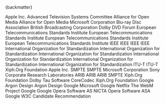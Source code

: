 
{backmatter}

<reference anchor="ALAC" target="https://github.com/macosforge/alac/blob/master/ALACMagicCookieDescription.txt">
  <front>
    <title>Apple Lossless Format "Magic Cookie" Description</title>
    <author>
      <organization>Apple Inc.</organization>
    </author>
    <date day="12" month="December" year="2012" />
  </front>
</reference>

<reference anchor="ATSC.A52" target="https://www.atsc.org/wp-content/uploads/2021/04/A52-2018.pdf">
  <front>
    <title>ATSC Standard: Digital Audio Compression (AC-3, E-AC-3)</title>
    <author>
      <organization>Advanced Television Systems Committee</organization>
    </author>
    <date day="25" month="January" year="2018" />
  </front>
</reference>

<reference anchor="AV1" target="https://aomediacodec.github.io/av1-spec/av1-spec.pdf">
  <front>
    <title>AV1 Bitstream &amp; Decoding Process Specification</title>
    <author>
      <organization>Alliance for Open Media</organization>
    </author>
    <date day="8" month="January" year="2019" />
  </front>
</reference>

<reference anchor="AV1-ISOBMFF" target="https://aomediacodec.github.io/av1-isobmff/">
  <front>
    <title>AV1 Codec ISO Media File Format Binding</title>
    <author>
      <organization>Alliance for Open Media</organization>
    </author>
    <date day="3" month="April" year="2024" />
  </front>
</reference>

<reference anchor="BITMAPINFOHEADER" target="https://learn.microsoft.com/en-us/windows/win32/api/wingdi/ns-wingdi-bitmapinfoheader">
  <front>
    <title>BITMAPINFOHEADER structure</title>
    <author>
      <organization>Microsoft Corporation</organization>
    </author>
    <date day="26" month="January" year="2024" />
  </front>
</reference>

<reference anchor="Blu-ray.Part3" target="https://blu-raydisc.info/format-spec/re2-spec.php">
  <front>
    <title>System Description Blu-ray Disc Read-Only Format - Part 3: Audio Visual Basic Specifications Ver 2.01</title>
    <author>
      <organization>Blu-ray Disc Association</organization>
    </author>
    <date month="January" year="2007" />
  </front>
</reference>

<reference anchor="Dirac" target="https://web.archive.org/web/20150503015104/http://diracvideo.org/download/specification/dirac-spec-latest.pdf">
  <front>
    <title>Dirac Specification</title>
    <author>
      <organization>British Broadcasting Corporation</organization>
    </author>
    <date day="23" month="September" year="2008" />
  </front>
</reference>

<reference anchor="DolbyVision-ISOBMFF" target="https://dolby.my.salesforce.com/sfc/p/700000009YuG/a/4u000000l6FB/076wHYEmyEfz09m0V1bo85_25hlUJjaiWTbzorNmYY4">
  <front>
    <title>Dolby Vision Streams Within the ISO Base MediaFile Format</title>
    <author>
      <organization>Dolby</organization>
    </author>
    <date day="7" month="November" year="2023" />
  </front>
</reference>

<reference anchor="DVD-Info.PCI" target="http://dvd.sourceforge.net/dvdinfo/pci_pkt.html">
  <front>
    <title>Presentation Control Information (PCI) Packet Layout</title>
    <author/>
  </front>
</reference>

<reference anchor="DVD-Video" target="http://www.dvdforum.org/">
  <front>
    <title>DVD-Books: Part 3 DVD-Video Book</title>
    <author>
      <organization>DVD Forum</organization>
    </author>
    <date month="November" year="1995" />
  </front>
</reference>

<reference anchor="ETSI.EN300-468" target="https://www.etsi.org/deliver/etsi_en/300400_300499/300468/01.18.01_60/en_300468v011801p.pdf">
  <front>
    <title>Digital Video Broadcasting (DVB); Specification for Service Information (SI) in DVB systems</title>
    <author>
      <organization>European Telecommunications Standards Institute</organization>
    </author>
    <date month="December" year="2023" />
  </front>
  <seriesInfo name="ETSI" value="EN 300 468" />
</reference>

<reference anchor="ETSI.EN300-743" target="https://www.etsi.org/deliver/etsi_en/300700_300799/300743/01.06.01_60/en_300743v010601p.pdf">
  <front>
    <title>Digital Video Broadcasting (DVB); Subtitling systems</title>
    <author>
      <organization>European Telecommunications Standards Institute</organization>
    </author>
    <date month="October" year="2018" />
  </front>
  <seriesInfo name="ETSI" value="EN 300 743" />
</reference>

<reference anchor="ETSI.TS102-114" target="https://www.etsi.org/deliver/etsi_ts/102100_102199/102114/01.06.01_60/ts_102114v010601p.pdf">
  <front>
    <title>DTS Coherent Acoustics; Core and Extensions with Additional Profiles</title>
    <author>
      <organization>European Telecommunications Standards Institute</organization>
    </author>
    <date month="August" year="2019" />
  </front>
  <seriesInfo name="ETSI" value="TS 102 114" />
</reference>

<reference anchor="ETSI.TS102-366" target="https://www.etsi.org/deliver/etsi_ts/102300_102399/102366/01.04.01_60/ts_102366v010401p.pdf">
  <front>
    <title>Digital Audio Compression (AC-3, Enhanced AC-3) Standard</title>
    <author>
      <organization>European Telecommunications Standards Institute</organization>
    </author>
    <date month="September" year="2017" />
  </front>
  <seriesInfo name="ETSI" value="TS 102 366" />
</reference>

<reference anchor="IEEE.1857-3" target="https://standards.ieee.org/ieee/1857.3/10645/">
  <front>
    <title>IEEE Standard for a System of Advanced Audio and Video Coding</title>
    <author>
      <organization>IEEE</organization>
    </author>
    <date year="2023" month="November" day="8"/>
  </front>
</reference>

<reference anchor="IEEE.1857-4" target="https://standards.ieee.org/ieee/1857.4/5817/">
  <front>
    <title>IEEE Standard for Second-Generation IEEE 1857 Video Coding</title>
    <author>
      <organization>IEEE</organization>
    </author>
    <date year="2018" month="October" day="23"/>
  </front>
</reference>

<reference anchor="IEEE.1857-10" target="https://standards.ieee.org/ieee/1857.10/7722/">
  <front>
    <title>IEEE Standard for Third Generation Video Coding</title>
    <author>
      <organization>IEEE</organization>
    </author>
    <date year="2021" month="November" day="9"/>
  </front>
</reference>

<reference anchor="IEEE.754" target="https://standards.ieee.org/standard/754-2019.html">
  <front>
    <title>IEEE Standard for Binary Floating-Point Arithmetic</title>
    <author>
      <organization>IEEE</organization>
    </author>
    <date year="2019" month="June" day="13"/>
  </front>
</reference>

<reference anchor="ISO.11172-2">
  <front>
    <title>Information technology — Coding of moving pictures and associated audio for digital storage median at up to about 1,5 Mbit/s - Part 2: Video</title>
    <author>
      <organization>International Organization for Standardization</organization>
    </author>
    <date month="August" year="1993"/>
  </front>
  <seriesInfo name="ISO" value="11172-2:1993" />
</reference>

<reference anchor="ISO.11172-3">
  <front>
    <title>Information technology — Coding of moving pictures and associated audio for digital storage median at up to about 1,5 Mbit/s - Part 3: Audio</title>
    <author>
      <organization>International Organization for Standardization</organization>
    </author>
    <date month="August" year="1993"/>
  </front>
  <seriesInfo name="ISO" value="11172-2:1993" />
</reference>

<reference anchor="ISO.13818-2">
  <front>
    <title>Information technology — Generic coding of moving pictures and associated audio information - Part 2: Video</title>
    <author>
      <organization>International Organization for Standardization</organization>
    </author>
    <date month="October" year="2013"/>
  </front>
  <seriesInfo name="ISO" value="13818-2:2013" />
</reference>

<reference anchor="ISO.14496-2">
  <front>
    <title>Information technology — Coding of audio-visual objects — Part 2: Visual</title>
    <author>
      <organization>International Organization for Standardization</organization>
    </author>
    <date month="June" year="2004" />
  </front>
  <seriesInfo name="ISO" value="14496-2:2004" />
</reference>

<reference anchor="ISO.14496-3">
  <front>
    <title>Information technology — Coding of audio-visual objects — Part 3: Audio</title>
    <author>
      <organization>International Organization for Standardization</organization>
    </author>
    <date month="December" year="2019" />
  </front>
  <seriesInfo name="ISO" value="14496-3:2019" />
</reference>

<reference anchor="ISO.14496-15">
  <front>
    <title>Information technology — Coding of audio-visual objects — Part 15: Carriage of network abstraction layer (NAL) unit structured video in ISO base media file format</title>
    <author>
      <organization>International Organization for Standardization</organization>
    </author>
    <date month="October" year="2024" />
  </front>
  <seriesInfo name="ISO" value="14496-15:2024" />
</reference>

<reference anchor="ITU-T.35" target="https://www.itu.int/rec/T-REC-T.35/en">
  <front>
    <title>Procedure for the allocation of ITU-T defined codes for non-standard facilities</title>
    <author>
      <organization>ITU-T</organization>
    </author>
    <date month="February" year="2000"/>
  </front>
  <seriesInfo name="ITU-T Recommendation" value="T.35" />
</reference>

<reference anchor="JPEG" target="https://www.w3.org/Graphics/JPEG/itu-t81.pdf">
  <front>
    <title>INFORMATION TECHNOLOGY - DIGITAL COMPRESSION AND CODING OF CONTINUOUS-TONE STILL IMAGES - REQUIREMENTS AND GUIDELINES</title>
    <author>
      <organization>ITU-T</organization>
    </author>
    <date month="September" year="1992"/>
  </front>
  <seriesInfo name="ITU-T Recommendation" value="T.81" />
</reference>

<reference anchor="OggKate" target="http://wiki.xiph.org/index.php/OggKate">
  <front>
    <title>OggKate</title>
    <author>
      <organization>Xiph.Org Foundation</organization>
    </author>
    <date day="21" month="February" year="2023" />
  </front>
</reference>

<reference anchor="librmff" target="https://gitlab.com/mbunkus/mkvtoolnix/-/blob/main/lib/librmff/librmff.h">
  <front>
    <title>RealMedia file format access library</title>
    <author initials="M." surname="Bunkus" fullname="Moritz Bunkus"></author>
    <date day="20" month="February" year="2021" />
  </front>
</reference>

<reference anchor="QTFF" target="https://developer.apple.com/documentation/quicktime-file-format">
  <front>
    <title>QuickTime File Format</title>
    <author>
      <organization>Apple Inc.</organization>
    </author>
    <date day="26" month="January" year="2024" />
  </front>
</reference>

<reference anchor="ST12" target="http://ieeexplore.ieee.org/document/7291029/">
  <front>
    <title>Time and Control Code</title>
    <author>
      <organization>SMPTE</organization>
    </author>
    <date day="20" month="February" year="2014" />
  </front>
  <seriesInfo name="ST" value="ST 12-1:2014, DOI 10.5594/SMPTE.ST12-1.2014" />
</reference>

<reference anchor="SMPTE-RDD36" target="https://pub.smpte.org/doc/rdd36/20220909-pub/">
  <front>
    <title>Apple ProRes Bitstream Syntax and Decoding Process</title>
    <author>
      <organization>SMPTE</organization>
    </author>
    <date day="9" month="September" year="2022" />
  </front>
</reference>

<reference anchor="WAVEFORMATEX" target="https://docs.microsoft.com/en-us/windows/win32/api/mmeapi/ns-mmeapi-waveformatex">
  <front>
    <title>WAVEFORMATEX structure</title>
    <author>
      <organization>Microsoft Corporation</organization>
    </author>
    <date day="04" month="April" year="2021" />
  </front>
</reference>

<reference anchor="AtracAES" target="https://www.minidisc.wiki/technology/atrac/aes">
  <front>
    <title>ATRAC: Adaptive Transform Acoustic Coding for MiniDisc</title>
    <author>
      <organization>Sony Corporate Research Laboratories</organization>
    </author>
    <date year="1992" month="October" day="1"/>
  </front>
</reference>

<reference anchor="atracdenc" target="https://github.com/dcherednik/atracdenc">
  <front>
    <title>atracdenc - ATRAC1 and ATRAC3 Decoder/Encoder</title>
    <author initials="D." surname="Cherednik" fullname="Daniil Cherednik"></author>
    <date year="2022" month="October" day="12"/>
  </front>
</reference>

<reference anchor="ARIB.STD-B24" target="https://www.arib.or.jp/english/std_tr/broadcasting/desc/std-b24.html">
  <front>
    <title>Data Coding and Transmission Specification for Digital Broadcasting</title>
    <author>
      <organization>ARIB</organization>
    </author>
    <date year="2022" month="October" day="6"/>
  </front>
</reference>

<reference anchor="ARIB.STD-B10" target="https://www.arib.or.jp/english/std_tr/broadcasting/desc/std-b10.html">
  <front>
    <title>Service Information for Digital Broadcasting System</title>
    <author>
      <organization>ARIB</organization>
    </author>
    <date year="2019" month="December" day="5"/>
  </front>
</reference>

<reference anchor="ARIB.TR-B14" target="https://www.arib.or.jp/english/std_tr/broadcasting/desc/tr-b14.html">
  <front>
    <title>Operational Guidelines for Digital Terrestrial Television Broadcasting</title>
    <author>
      <organization>ARIB</organization>
    </author>
    <date year="2022" month="October" day="6"/>
  </front>
</reference>

<reference anchor="SSA" target="http://www.tcax.org/docs/ass-specs.htm">
  <front>
    <title>Sub Station Alpha v4.00+ Script Format</title>
    <author/>
  </front>
</reference>

<reference anchor="ST.2042-1" target="https://pub.smpte.org/pub/st2042-1/st2042-1-2022.pdf">
  <front>
    <title>VC-2 Video Compression</title>
    <author>
      <organization>SMPTE</organization>
    </author>
    <date day="8" month="December" year="2022" />
  </front>
  <seriesInfo name="ST" value="ST 2042-1:2022, DOI 10.5594/SMPTE.ST2042-1.2022" />
</reference>

<reference anchor="Theora" target="https://www.theora.org/doc/Theora.pdf">
  <front>
    <title>Theora Specification</title>
    <author>
      <organization>Xiph.Org Foundation</organization>
    </author>
    <date day="3" month="June" year="2017" />
  </front>
</reference>

<reference anchor="TRUEHD" target="https://developer.dolby.com/globalassets/technology/dolby-truehd/dolbytruehdhighlevelbitstreamdescription.pdf">
  <front>
    <title>Dolby TrueHD (MLP) high-level bitstream description</title>
    <author>
      <organization>Dolby</organization>
    </author>
    <date month="February" year="2018" />
  </front>
</reference>

<reference anchor="TTA" target="https://tausoft.org/en/tta-%d0%be%d0%bf%d0%b8%d1%81%d0%b0%d0%bd%d0%b8%d0%b5-%d1%84%d0%be%d1%80%d0%bc%d0%b0%d1%82%d0%b0/">
  <front>
    <title>TTA</title>
    <author>
      <organization>Tau Software</organization>
    </author>
  </front>
</reference>

<reference anchor="USF" target="https://subtitld.org/en/development/usf">
  <front>
    <title>Universal Subtitle Format</title>
    <author fullname='Christophe PARIS'/>
    <author fullname='Ludovic Vialle'><organization>CoreCodec</organization></author>
    <author fullname='Uffe Hammer'/>
    <date year="2010" month="November" day="28"/>
  </front>
</reference>

<reference anchor="VORBIS" target="https://xiph.org/vorbis/doc/Vorbis_I_spec.pdf">
  <front>
    <title>Vorbis I specification</title>
    <author>
      <organization>Xiph.Org Foundation</organization>
    </author>
    <date day="4" month="July" year="2020" />
  </front>
</reference>

<reference anchor="VP9" target="https://storage.googleapis.com/downloads.webmproject.org/docs/vp9/vp9-bitstream-specification-v0.7-20170222-draft.pdf">
  <front>
    <title>VP9 Bitstream &amp; Decoding Process Specification - version 0.7</title>
    <author initials="A." surname="Grange" fullname="Adrian Grange"><organization>Google</organization></author>
    <author initials="P." surname="de Rivaz" fullname="Peter de Rivaz"><organization>Argon Design</organization></author>
    <author initials="J." surname="Hunt" fullname="Jonathan Hunt"><organization>Argon Design</organization></author>
    <date day="22" month="February" year="2017" />
  </front>
</reference>

<reference anchor="VP-ISOBMFF" target="https://www.webmproject.org/vp9/mp4/">
  <front>
    <title>VP Codec ISO Media File Format Binding</title>
    <author fullname='Frank Galligan'><organization>Google</organization></author>
    <author fullname='Kilroy Hughes'><organization>Microsoft</organization></author>
    <author fullname='Thomás Inskip'><organization>Google</organization></author>
    <author fullname='David Ronca'><organization>Netflix</organization></author>
    <date year="2017" month="March" day="31"/>
  </front>
</reference>

<reference anchor="WAVPACK" target="https://www.wavpack.com/WavPack5FileFormat.pdf">
  <front>
    <title>WavPack 4 &amp; 5 Binary File / Block Format</title>
    <author initials="D." surname="Bryant" fullname="David Bryant"></author>
    <date day="12" month="April" year="2020" />
  </front>
</reference>

<reference anchor="WebMContainer" target="https://www.webmproject.org/docs/container/">
  <front>
    <title>WebM Container Guidelines</title>
    <author>
      <organization>The WebM Project</organization>
    </author>
    <date year="2023" month="October" day="16"/>
  </front>
</reference>

<reference anchor="WebM-WebVTT" target="https://wiki.webmproject.org/webm-metadata/temporal-metadata/webvtt-in-webm">
  <front>
    <title>WebVTT in WebM</title>
    <author fullname='Matthew Heaney'><organization>Google</organization></author>
    <author fullname='Frank Galligan'><organization>Google</organization></author>
    <date year="2012" month="February" day="01"/>
  </front>
</reference>

<reference anchor="WebVTT" target="https://www.w3.org/TR/2019/CR-webvtt1-20190404/">
  <front>
    <title>WebVTT: The Web Video Text Tracks Format</title>
    <author fullname='Simon Pieters'><organization>Opera Software AS</organization></author>
    <author fullname='Silvia Pfeiffer' role='editor'><organization>NICTA</organization></author>
    <author fullname='Philip Jaegenstedt'><organization>Opera Software ASA</organization></author>
    <author fullname='Ian Hickson'><organization>Google</organization></author>
    <date month="April" year="2019" />
  </front>
  <refcontent>W3C Candidate Recommendation</refcontent>
</reference>

